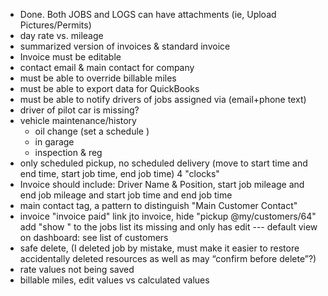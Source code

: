 - Done. Both JOBS and LOGS can have attachments (ie, Upload Pictures/Permits)
- day rate vs. mileage
- summarized version of invoices & standard invoice
- Invoice must be editable
- contact email & main contact for company
- must be able to override billable miles
- must be able to export data for QuickBooks
- must be able to notify drivers of jobs assigned via (email+phone text)
- driver of pilot car is missing? 
- vehicle maintenance/history
    - oil change (set a schedule )
    - in garage
    - inspection & reg
- only scheduled pickup, no scheduled delivery (move to start time and end time, start job time, end job time) 4 "clocks"
- Invoice should include: Driver Name & Position, start job mileage and end job mileage and start job time and end job time
- main contact tag, a pattern to distinguish "Main Customer Contact"
- invoice "invoice paid" link jto invoice, hide "pickup @my/customers/64" add "show " to the jobs list its missing and only has edit --- default view on dashboard: see list of customers
- safe delete, (I deleted  job by mistake, must make it easier to restore accidentally deleted resources as well as may “confirm before delete”?)
- rate values not being saved
- billable miles, edit values vs calculated values




